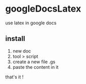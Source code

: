 # googleDocsLatex
use latex in google docs

## install
1) new doc 
2) tool > script
3) create a new file .gs
4) paste the content in it

that's it !
